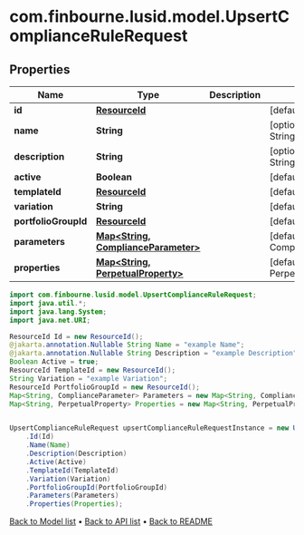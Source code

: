 # com.finbourne.lusid.model.UpsertComplianceRuleRequest

## Properties

Name | Type | Description | Notes
------------ | ------------- | ------------- | -------------
**id** | [**ResourceId**](ResourceId.md) |  | [default to ResourceId]
**name** | **String** |  | [optional] [default to String]
**description** | **String** |  | [optional] [default to String]
**active** | **Boolean** |  | [default to Boolean]
**templateId** | [**ResourceId**](ResourceId.md) |  | [default to ResourceId]
**variation** | **String** |  | [default to String]
**portfolioGroupId** | [**ResourceId**](ResourceId.md) |  | [default to ResourceId]
**parameters** | [**Map&lt;String, ComplianceParameter&gt;**](ComplianceParameter.md) |  | [default to Map<String, ComplianceParameter>]
**properties** | [**Map&lt;String, PerpetualProperty&gt;**](PerpetualProperty.md) |  | [default to Map<String, PerpetualProperty>]

```java
import com.finbourne.lusid.model.UpsertComplianceRuleRequest;
import java.util.*;
import java.lang.System;
import java.net.URI;

ResourceId Id = new ResourceId();
@jakarta.annotation.Nullable String Name = "example Name";
@jakarta.annotation.Nullable String Description = "example Description";
Boolean Active = true;
ResourceId TemplateId = new ResourceId();
String Variation = "example Variation";
ResourceId PortfolioGroupId = new ResourceId();
Map<String, ComplianceParameter> Parameters = new Map<String, ComplianceParameter>();
Map<String, PerpetualProperty> Properties = new Map<String, PerpetualProperty>();


UpsertComplianceRuleRequest upsertComplianceRuleRequestInstance = new UpsertComplianceRuleRequest()
    .Id(Id)
    .Name(Name)
    .Description(Description)
    .Active(Active)
    .TemplateId(TemplateId)
    .Variation(Variation)
    .PortfolioGroupId(PortfolioGroupId)
    .Parameters(Parameters)
    .Properties(Properties);
```


[Back to Model list](../README.md#documentation-for-models) &#8226; [Back to API list](../README.md#documentation-for-api-endpoints) &#8226; [Back to README](../README.md)
